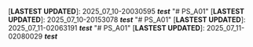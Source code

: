 [**LASTEST UPDATED**]: 2025_07_10-20030595  ***test*** 
"# PS_A01" 
[**LASTEST UPDATED**]: 2025_07_10-20153078  ***test*** 
"# PS_A01" 
[**LASTEST UPDATED**]: 2025_07_11-02063191  ***test*** 
"# PS_A01" 
[**LASTEST UPDATED**]: 2025_07_11-02080029  ***test*** 
